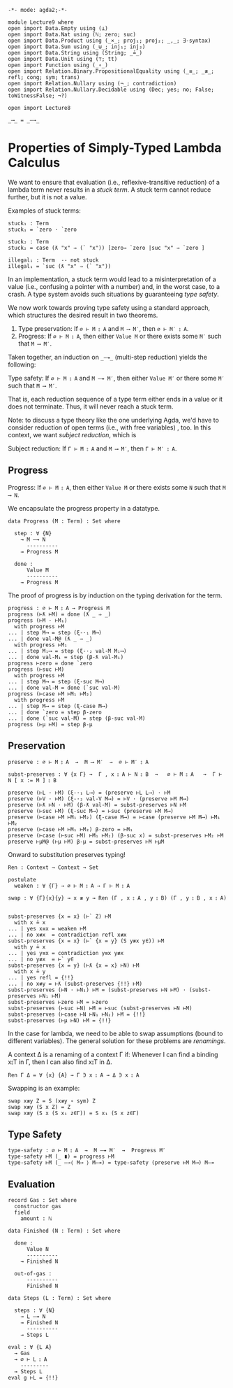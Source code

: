 	-*- mode: agda2;-*-

```
module Lecture9 where
open import Data.Empty using (⊥)
open import Data.Nat using (ℕ; zero; suc)
open import Data.Product using (_×_; proj₁; proj₂; _,_; ∃-syntax)
open import Data.Sum using (_⊎_; inj₁; inj₂)
open import Data.String using (String; _≟_)
open import Data.Unit using (⊤; tt)
open import Function using (_∘_)
open import Relation.Binary.PropositionalEquality using (_≡_; _≢_; refl; cong; sym; trans)
open import Relation.Nullary using (¬_; contradiction)
open import Relation.Nullary.Decidable using (Dec; yes; no; False; toWitnessFalse; ¬?)

open import Lecture8

_⟶_ = _—→_

```

# Properties of Simply-Typed Lambda Calculus

We want to ensure that evaluation (i.e., reflexive-transitive reduction) of a lambda term
never results in a *stuck term*. A stuck term cannot reduce further, but it is not a value.

Examples of stuck terms:

```
stuck₁ : Term
stuck₁ = `zero · `zero

stuck₂ : Term
stuck₂ = case (ƛ "x" ⇒ (` "x")) [zero⇒ `zero |suc "x" ⇒ `zero ]

illegal₁ : Term  -- not stuck
illegal₁ = `suc (ƛ "x" ⇒ (` "x"))
```

In an implementation, a stuck term would lead to a misinterpretation of a value (i.e.,
confusing a pointer with a number) and, in the worst case, to a crash.
A type system avoids such situations by guaranteeing *type safety*.

We now work towards proving type safety using a standard approach, which structures the desired result
in two theorems.

1. Type preservation: If `∅ ⊢ M ⦂ A` and `M ⟶ M′`, then `∅ ⊢ M′ ⦂ A`.
2. Progress: If `∅ ⊢ M ⦂ A`, then either `Value M` or there exists some `M′` such that `M ⟶ M′`.

Taken together, an induction on `_—↠_` (multi-step reduction) yields the following:

Type safety: If `∅ ⊢ M ⦂ A` and `M —↠ M′`, then either `Value M′` or there some `M′` such that `M ⟶ M′`.

That is, each reduction sequence of a type term either ends in a value or it does not terminate.
Thus, it will never reach a stuck term.


Note: to discuss a type theory like the one underlying Agda, we'd have to
consider reduction of open terms (i.e., with free variables) , too.
In this context, we want *subject reduction*, which is

Subject reduction: If `Γ ⊢ M ⦂ A` and `M ⟶ M′`, then `Γ ⊢ M′ ⦂ A`.






## Progress

Progress: If `∅ ⊢ M ⦂ A`, then either `Value M` or there exists some `N` such that `M ⟶ N`.

We encapsulate the progress property in a datatype.

```
data Progress (M : Term) : Set where

  step : ∀ {N}
    → M —→ N
      ----------
    → Progress M

  done :
      Value M
      ----------
    → Progress M
```

The proof of progress is by induction on the typing derivation for the term.

```
progress : ∅ ⊢ M ⦂ A → Progress M
progress (⊢ƛ ⊢M) = done (ƛ _ ⇒ _)
progress (⊢M · ⊢M₁)
  with progress ⊢M
... | step M⟶ = step (ξ-·₁ M⟶)
... | done val-M@ (ƛ _ ⇒ _)
  with progress ⊢M₁
... | step M₁⟶ = step (ξ-·₂ val-M M₁⟶)
... | done val-M₁ = step (β-ƛ val-M₁)
progress ⊢zero = done `zero
progress (⊢suc ⊢M)
  with progress ⊢M
... | step M⟶ = step (ξ-suc M⟶)
... | done val-M = done (`suc val-M)
progress (⊢case ⊢M ⊢M₁ ⊢M₂)
  with progress ⊢M
... | step M⟶ = step (ξ-case M⟶)
... | done `zero = step β-zero
... | done (`suc val-M) = step (β-suc val-M)
progress (⊢μ ⊢M) = step β-μ
```





## Preservation


```
preserve : ∅ ⊢ M ⦂ A  →  M ⟶ M′  →  ∅ ⊢ M′ ⦂ A

subst-preserves : ∀ {x Γ} →  Γ , x ⦂ A ⊢ N ⦂ B  →   ∅ ⊢ M ⦂ A   →  Γ ⊢ N [ x := M ] ⦂ B

preserve (⊢L · ⊢M) (ξ-·₁ L⟶) = (preserve ⊢L L⟶) · ⊢M
preserve (⊢V · ⊢M) (ξ-·₂ val-V M⟶) = ⊢V · (preserve ⊢M M⟶)
preserve (⊢ƛ ⊢N · ⊢M) (β-ƛ val-M) = subst-preserves ⊢N ⊢M
preserve (⊢suc ⊢M) (ξ-suc M⟶) = ⊢suc (preserve ⊢M M⟶)
preserve (⊢case ⊢M ⊢M₁ ⊢M₂) (ξ-case M⟶) = ⊢case (preserve ⊢M M⟶) ⊢M₁ ⊢M₂
preserve (⊢case ⊢M ⊢M₁ ⊢M₂) β-zero = ⊢M₁
preserve (⊢case (⊢suc ⊢M) ⊢M₁ ⊢M₂) (β-suc x) = subst-preserves ⊢M₂ ⊢M 
preserve ⊢μM@ (⊢μ ⊢M) β-μ = subst-preserves ⊢M ⊢μM 
```

Onward to substitution preserves typing!

```
Ren : Context → Context → Set

postulate
  weaken : ∀ {Γ} → ∅ ⊢ M ⦂ A → Γ ⊢ M ⦂ A

swap : ∀ {Γ}{x}{y} → x ≢ y → Ren (Γ , x ⦂ A , y ⦂ B) (Γ , y ⦂ B , x ⦂ A)


subst-preserves {x = x} (⊢` Z) ⊢M
  with x ≟ x
... | yes x≡x = weaken ⊢M
... | no x≢x  = contradiction refl x≢x
subst-preserves {x = x} (⊢` {x = y} (S y≢x y∈)) ⊢M
  with y ≟ x
... | yes y≡x = contradiction y≡x y≢x 
... | no y≢x  = ⊢` y∈
subst-preserves {x = y} (⊢ƛ {x = x} ⊢N) ⊢M
  with x ≟ y
... | yes refl = {!!}
... | no x≢y = ⊢ƛ (subst-preserves {!!} ⊢M)
subst-preserves (⊢N · ⊢N₁) ⊢M = (subst-preserves ⊢N ⊢M) · (subst-preserves ⊢N₁ ⊢M)
subst-preserves ⊢zero ⊢M = ⊢zero
subst-preserves (⊢suc ⊢N) ⊢M = ⊢suc (subst-preserves ⊢N ⊢M)
subst-preserves (⊢case ⊢N ⊢N₁ ⊢N₂) ⊢M = {!!}
subst-preserves (⊢μ ⊢N) ⊢M = {!!}

```

In the case for lambda, we need to be able to swap assumptions (bound to different variables).
The general solution for these problems are *renamings*.

A context Δ is a renaming of a context Γ if:
Whenever I can find a binding x⦂T in Γ, then I can also find x⦂T in Δ.

```
Ren Γ Δ = ∀ {x} {A} → Γ ∋ x ⦂ A → Δ ∋ x ⦂ A
```

Swapping is an example:

```
swap x≢y Z = S (x≢y ∘ sym) Z
swap x≢y (S x Z) = Z
swap x≢y (S x (S x₁ z∈Γ)) = S x₁ (S x z∈Γ)
```









## Type Safety


```
type-safety : ∅ ⊢ M ⦂ A  →  M —↠ M′  →  Progress M′
type-safety ⊢M (_ ∎) = progress ⊢M
type-safety ⊢M (_ —→⟨ M⟶ ⟩ M—↠) = type-safety (preserve ⊢M M⟶) M—↠
```


## Evaluation



```
record Gas : Set where
  constructor gas
  field
    amount : ℕ
```


```
data Finished (N : Term) : Set where

  done :
      Value N
      ----------
    → Finished N

  out-of-gas :
      ----------
      Finished N
```

```
data Steps (L : Term) : Set where

  steps : ∀ {N}
    → L —↠ N
    → Finished N
      ----------
    → Steps L
```

```
eval : ∀ {L A}
  → Gas
  → ∅ ⊢ L ⦂ A
    ---------
  → Steps L
eval g ⊢L = {!!}
```


